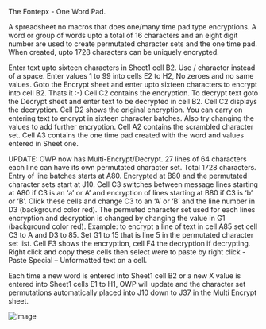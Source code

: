 The Fontepx - One Word Pad.

A spreadsheet no macros that does one/many time pad type encryptions.
A word or group of words upto a total of 16 characters and an eight digit number 
are used to create permutated character sets and the one time pad.
When created, upto 1728 characters can be uniquely encrypted.

Enter text upto sixteen characters in Sheet1 cell B2. Use / character instead of a space. Enter values 1 to 99 into cells E2 to H2, No zeroes and no same values. Goto the Encrypt sheet and enter upto sixteen characters to encrypt into cell B2. Thats it :-)  Cell C2 contains the encryption. To decrypt text goto the Decrypt sheet and enter text to be decrypted in cell B2. Cell C2 displays the decryption. Cell D2 shows the original encryption. You can carry on entering text to encrypt in sixteen character batches. Also try changing the values to add further encryption.               Cell A2 contains the scrambled character set. Cell A3 contains the one time pad created with the word and values entered in Sheet one.

UPDATE: OWP now has Multi-Encrypt/Decrypt. 27 lines of 64 characters each line can have its own permutated character set. Total 1728 characters. Entry of line batches starts at A80. Encrypted at B80 and the permutated character sets start at J10. Cell C3 switches between message lines starting at A80  if C3 is an ‘a’ or A’ and encryption of lines starting at B80 if C3 is ‘b’ or ‘B’. Click these cells and change C3 to an ‘A’ or ‘B’ and the line number in D3 (background color red). The permuted character set used for each lines encryption and decryption is changed by changing the value in G1 (background color red).  Example: to encrypt a line of text in cell A85 set cell C3 to A and D3 to 85. Set G1 to 15 that is line 5 in the permutated character set list. Cell F3 shows the encryption, cell F4 the decryption if decrypting. Right click and copy these cells then select were to paste by 
right click - Paste Special – Unformatted text on a cell.

Each time a new word is entered into  Sheet1 cell B2 or a new X value is entered into Sheet1 cells E1 to H1, OWP will update and the character set permutations automatically placed into J10 down to J37 in the Multi Encrypt sheet.

![image](https://user-images.githubusercontent.com/6797961/111641671-4805a980-87f5-11eb-9a9a-c4da38016817.png)
